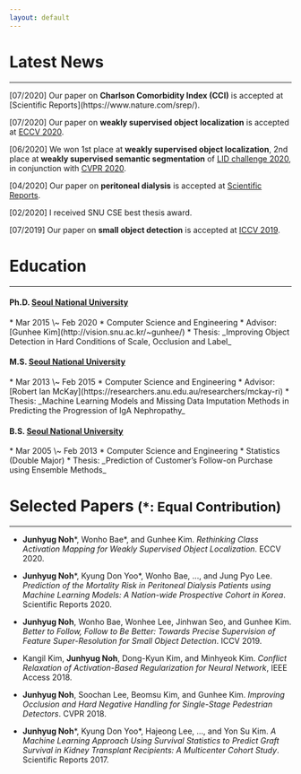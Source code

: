 ```yaml
---
layout: default
---
```


<!--Text can be **bold**, _italic_, or ~~strikethrough~~.-->

<!--[Link to another page](./another-page.html).-->

<!--There should be whitespace between paragraphs.-->

<!--There should be whitespace between paragraphs. We recommend including a README, or a file with information about your project.-->


<h1>Latest News</h1>

* * *

<p class="indent">
[07/2020] Our paper on <strong>Charlson Comorbidity Index (CCI)</strong> is accepted at [Scientific Reports](https://www.nature.com/srep/).

[07/2020] Our paper on <strong>weakly supervised object localization</strong> is accepted at [ECCV 2020](https://eccv2020.eu/).

[06/2020] We won 1st place at <strong>weakly supervised object localization</strong>, 2nd place at <strong>weakly supervised semantic segmentation</strong> of [LID challenge 2020](https://lidchallenge.github.io/), in conjunction with [CVPR 2020](http://cvpr2020.thecvf.com/).

[04/2020] Our paper on <strong>peritoneal dialysis</strong> is accepted at [Scientific Reports](https://www.nature.com/srep/).

[02/2020] I received SNU CSE best thesis award.

[07/2019] Our paper on <strong>small object detection</strong> is accepted at [ICCV 2019](http://iccv2019.thecvf.com/).
</p>


<h1>Education</h1>

* * *

<h4><strong>Ph.D.</strong> <a href="http://en.snu.ac.kr/">Seoul National University</a> </h4>
* Mar 2015 \~ Feb 2020
* Computer Science and Engineering
* Advisor: [Gunhee Kim](http://vision.snu.ac.kr/~gunhee/)
* Thesis: _Improving Object Detection in Hard Conditions of Scale, Occlusion and Label_

<h4><strong>M.S.</strong> <a href="http://en.snu.ac.kr/">Seoul National University</a> </h4>
* Mar 2013 \~ Feb 2015
* Computer Science and Engineering
* Advisor: [Robert Ian McKay](https://researchers.anu.edu.au/researchers/mckay-ri)
* Thesis: _Machine Learning Models and Missing Data Imputation Methods in Predicting the Progression of IgA Nephropathy_

<h4><strong>B.S.</strong> <a href="http://en.snu.ac.kr/">Seoul National University</a> </h4>
* Mar 2005 \~ Feb 2013
* Computer Science and Engineering
* Statistics (Double Major)
* Thesis: _Prediction of Customer’s Follow-on Purchase using Ensemble Methods_


<h1>Selected Papers <small>(*: Equal Contribution)</small></h1>

* * *

* <strong>Junhyug Noh</strong>\*, Wonho Bae\*, and Gunhee Kim. _Rethinking Class Activation Mapping for Weakly Supervised Object Localization_. ECCV 2020.

* <strong>Junhyug Noh</strong>\*, Kyung Don Yoo\*, Wonho Bae, ..., and Jung Pyo Lee. _Prediction of the Mortality Risk in Peritoneal Dialysis Patients using Machine Learning Models: A Nation-wide Prospective Cohort in Korea_. Scientific Reports 2020.

* <strong>Junhyug Noh</strong>, Wonho Bae, Wonhee Lee, Jinhwan Seo, and Gunhee Kim. _Better to Follow, Follow to Be Better: Towards Precise Supervision of Feature Super-Resolution for Small Object Detection_. ICCV 2019.

<!--* Kangil Kim, Dong-Kyun Kim, <strong>Junhyug Noh</strong>, and Minhyeok Kim, _Stable Forecasting of Environmental Time Series via Long Short Term Memory Recurrent Neural Network_, IEEE Access, 2018.-->

* Kangil Kim, <strong>Junhyug Noh</strong>, Dong-Kyun Kim, and Minhyeok Kim. _Conflict Relaxation of Activation-Based Regularization for Neural Network_, IEEE Access 2018.

* <strong>Junhyug Noh</strong>, Soochan Lee, Beomsu Kim, and Gunhee Kim. _Improving Occlusion and Hard Negative Handling for Single-Stage Pedestrian Detectors_. CVPR 2018.

* <strong>Junhyug Noh</strong>\*, Kyung Don Yoo\*, Hajeong Lee, ..., and Yon Su Kim. _A Machine Learning Approach Using Survival Statistics to Predict Graft Survival in Kidney Transplant Recipients: A Multicenter Cohort Study_. Scientific Reports 2017.

<!--* Kyung Don Yoo, Clara Tammy Kim, Myoung-Hee Kim, <strong>Junhyug Noh</strong>, ..., and Jung Pyo Lee, _Superior Outcomes of Kidney Transplantation Compared with Dialysis_, Medicine, 2016.-->

<!--* <strong>Junhyug Noh</strong>\*, Kyung Don Yoo\*, Hajeong Lee, Dong Ki Kim, Chun Soo Lim, Young-Hoon Kim, Jung Pyo Lee, Gunhee Kim, and Yon Su Kim, _A Machine Learning Approach Using Survival Statistics to Predict Graft Survival in Kidney Transplant Recipients: A Multicenter Cohort Study_, Scientific Reports, 2017. (\*: Equal contribution)-->

<!--* Kyung Don Yoo, Clara Tammy Kim, Myoung-Hee Kim, <strong>Junhyug Noh</strong>, Gunhee Kim, Ho Kim, Jung Nam An, Jae Yoon Park, Hyunjeong Cho, Kyoung Hoon Kim, Hyunwook Kim, Dong-Ryeol Ryu, Dong Ki Kim, Chun Soo Lim, Yon Su Kim, and Jung Pyo Lee, _Superior Outcomes of Kidney Transplantation Compared with Dialysis_, Medicine, 2016.-->
